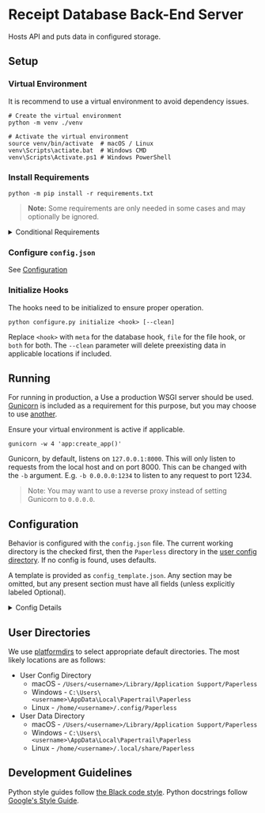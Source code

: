 # Receipt Database Back-End Server
Hosts API and puts data in configured storage.

## Setup
### Virtual Environment
It is recommend to use a virtual environment to avoid dependency issues.
```shell
# Create the virtual environment
python -m venv ./venv

# Activate the virtual environment
source venv/bin/activate  # macOS / Linux
venv\Scripts\actiate.bat  # Windows CMD
venv\Scripts\Activate.ps1 # Windows PowerShell
```
### Install Requirements
```shell
python -m pip install -r requirements.txt
```
> **Note:** Some requirements are only needed in some cases
> and may optionally be ignored. 
<details>
<summary>Conditional Requirements</summary>

- `black`
  - Used for code styling / formatting during development
- `pytest` and `pytest-mock`
  - Used for running tests
- `gunicorn`
  - "Included" production WSGI server (see [Running](#running))
- `boto3` and `botocore`
  - Used for AWS S3 connection
</details>

### Configure `config.json`
See [Configuration](#configuration)

### Initialize Hooks
The hooks need to be initialized to ensure proper operation.
```shell
python configure.py initialize <hook> [--clean]
```
Replace `<hook>` with `meta` for the database hook, `file` for the file hook, or `both` for both.
The `--clean` parameter will delete preexisting data in applicable locations if included.

## Running
For running in production, a Use a production WSGI server should be used.
[Gunicorn](https://gunicorn.org/) is included as a requirement for this purpose, 
but you may choose to use [another](https://flask.palletsprojects.com/en/2.3.x/deploying/).

Ensure your virtual environment is active if applicable.
```shell
gunicorn -w 4 'app:create_app()'
```

Gunicorn, by default, listens on `127.0.0.1:8000`. 
This will only listen to requests from the local host and on port 8000.
This can be changed with the `-b` argument. 
E.g. `-b 0.0.0.0:1234` to listen to any request to port 1234.
> Note: You may want to use a reverse proxy instead of setting Gunicorn to `0.0.0.0`.

## Configuration
Behavior is configured with the `config.json` file.
The current working directory is the checked first,
then the `Paperless` directory in the [user config directory](#user-directories).
If no config is found, uses defaults.

A template is provided as `config_template.json`. 
Any section may be omitted, 
but any present section must have all fields 
(unless explicitly labeled Optional).
<details>
<summary>Config Details</summary>

### Storage Hooks
This determines which hooks will be used.
- `file_hook`
  - Which hook to use to store the actual file.
  - `"AWS"` for AWS S3 (see [AWSS3](#awss3))
  - `"FS"` for local file system (see [FileSystem](#filesystem))
    - Default
- `meta_hook`
  - Which hook to use to store metadata
  - `"SQLite3"` for a SQLite3 database (see [SQLite3])
    - Default
  - `"RemoteSQL"` for any other SQLAlchemy compatible database (see [RemoteSQL](#remotesql))


### SQLite3
Can be also be done with RemoteSQL, but this also does file / directory creation. 
- `db_path`
  - The path to the SQLite database
  - Defaults to `receipts.sqlite3` in the [user data directory](#user-directories).

### RemoteSQL
This project uses [SQLAlchemy](https://www.sqlalchemy.org/) to work with databases,
therefore any database that [SQLAlchemy supports](https://docs.sqlalchemy.org/en/20/dialects/) can be used.
> Note: External dialects will need to be installed manually.
- `dialect`
  - The database engine 
  - e.g. `sqlite` or `postgres`
- `driver`
  - An alternative DBAPI to use
  - Optional
  - e.g. `pysqlite` or `aiosqlite`
- `username`
  - The username to sign in to the database
  - Optional*
- `password`
  - The password to sign in to the database
  - Optional*
- `host`
  - The hostname / IP address to connect to the database
  - Optional*
- `port`
  - The port the database listens on
  - Optional*
- `database`
  - The database within the DBMS to use
  - Optional
> Optional* - Will not error if absent. 
> May be required to actually connect to the database!

#### Manual RemoteSQL
With the above options, the database URL is [programmatically](https://docs.sqlalchemy.org/en/20/core/engines.html#creating-urls-programmatically).
Alternatively, you can manually provide the database url for SQLAlchemy.
See [Database URLs](https://docs.sqlalchemy.org/en/20/core/engines.html#database-urls).
- `url`
  - The URL to pass to SQLAlchemy to connect to the database.

### AWSS3
Blob data (the actual files) can be stored in an AWS S3 Bucket.
- `bucket_name`
  - The name of the AWS S3 Bucket to use
- `access_key_id`
  - The AWS access key id
  - Optional | Defaults to system environment
- `secret_access_key`
  - The AWS secret access key to use
  - Optional | Defaults to system environment

### FileSystem
Store files in a directory on the local system.
- `file_path`
  - The path to the directory to store the files
  - Defaults to the [user data directory](#user-directories)

</details>

## User Directories
We use [platformdirs](https://github.com/platformdirs/platformdirs) to select appropriate default directories.
The most likely locations are as follows:
- User Config Directory
  - macOS - `/Users/<username>/Library/Application Support/Paperless`
  - Windows - `C:\Users\<username>\AppData\Local\Papertrail\Paperless`
  - Linux - `/home/<username>/.config/Paperless`
- User Data Directory
  - macOS - `/Users/<username>/Library/Application Support/Paperless`
  - Windows - `C:\Users\<username>\AppData\Local\Papertrail\Paperless`
  - Linux - `/home/<username>/.local/share/Paperless`

## Development Guidelines
Python style guides follow [the Black code style](https://black.readthedocs.io/en/stable/the_black_code_style/current_style.html).
Python docstrings follow [Google's Style Guide](https://google.github.io/styleguide/pyguide.html#38-comments-and-docstrings).
